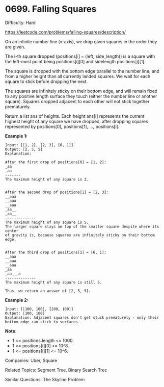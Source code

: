 # 0699. Falling Squares

Difficulty: Hard

https://leetcode.com/problems/falling-squares/description/

On an infinite number line (x-axis), we drop given squares in the order they are given.

The i-th square dropped (positions[i] = (left, side_length)) is a square with the left-most point being positions[i][0] and sidelength positions[i][1].

The square is dropped with the bottom edge parallel to the number line, and from a higher height than all currently landed squares. We wait for each square to stick before dropping the next.

The squares are infinitely sticky on their bottom edge, and will remain fixed to any positive length surface they touch (either the number line or another square). Squares dropped adjacent to each other will not stick together prematurely.


Return a list ans of heights. Each height ans[i] represents the current highest height of any square we have dropped, after dropping squares represented by positions[0], positions[1], ..., positions[i].

**Example 1:**
```
Input: [[1, 2], [2, 3], [6, 1]]
Output: [2, 5, 5]
Explanation:

After the first drop of positions[0] = [1, 2]:
_aa
_aa
-------
The maximum height of any square is 2.


After the second drop of positions[1] = [2, 3]:
__aaa
__aaa
__aaa
_aa__
_aa__
--------------
The maximum height of any square is 5.  
The larger square stays on top of the smaller square despite where its center
of gravity is, because squares are infinitely sticky on their bottom edge.


After the third drop of positions[1] = [6, 1]:
__aaa
__aaa
__aaa
_aa
_aa___a
--------------
The maximum height of any square is still 5.

Thus, we return an answer of [2, 5, 5].
```

**Example 2:**
```
Input: [[100, 100], [200, 100]]
Output: [100, 100]
Explanation: Adjacent squares don't get stuck prematurely - only their bottom edge can stick to surfaces.
```
**Note:**

* 1 <= positions.length <= 1000.
* 1 <= positions[i][0] <= 10^8.
* 1 <= positions[i][1] <= 10^6.

Companies: Uber, Square

Related Topics: Segment Tree, Binary Search Tree

Similar Questions: The Skyline Problem
